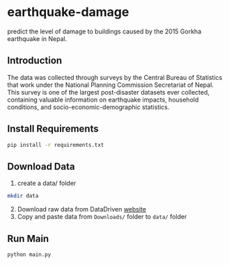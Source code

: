 # earthquake-damage
predict the level of damage to buildings caused by the 2015 Gorkha earthquake in Nepal.

## Introduction
The data was collected through surveys by the Central Bureau of Statistics that work under the National Planning Commission Secretariat of Nepal. This survey is one of the largest post-disaster datasets ever collected, containing valuable information on earthquake impacts, household conditions, and socio-economic-demographic statistics.

## Install Requirements
```bash
pip install -r requirements.txt
```

## Download Data
1. create a data/ folder
```bash
mkdir data
```
2. Download raw data from DataDriven [website](https://www.drivendata.org/competitions/57/nepal-earthquake/data/)
3. Copy and paste data from `Downloads/` folder to `data/` folder

## Run Main
```bash
python main.py
```